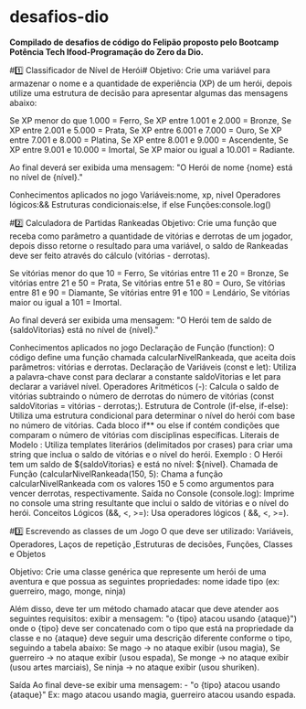 # desafios-dio

**Compilado de desafios de código do Felipão proposto pelo Bootcamp Potência Tech Ifood-Programação do Zero da Dio.**

#1️⃣ Classificador de Nível de Herói#
Objetivo: Crie uma variável para armazenar o nome e a quantidade de experiência (XP) de um herói, depois utilize uma estrutura de decisão para apresentar algumas das mensagens abaixo:

Se XP menor do que 1.000 = Ferro, Se XP entre 1.001 e 2.000 = Bronze, Se XP entre 2.001 e 5.000 = Prata, Se XP entre 6.001 e 7.000 = Ouro, Se XP entre 7.001 e 8.000 = Platina, Se XP entre 8.001 e 9.000 = Ascendente, Se XP entre 9.001 e 10.000 = Imortal, Se XP maior ou igual a 10.001 = Radiante.

Ao final deverá ser exibida uma mensagem: "O Herói de nome {nome} está no nível de {nível}."

Conhecimentos aplicados no jogo
Variáveis:nome, xp, nivel
Operadores lógicos:&&
Estruturas condicionais:else, if else
Funções:console.log()


#2️⃣ Calculadora de Partidas Rankeadas
Objetivo: Crie uma função que receba como parâmetro a quantidade de vitórias e derrotas de um jogador, depois disso retorne o resultado para uma variável, o saldo de Rankeadas deve ser feito através do cálculo (vitórias - derrotas).

Se vitórias menor do que 10 = Ferro, Se vitórias entre 11 e 20 = Bronze, Se vitórias entre 21 e 50 = Prata, Se vitórias entre 51 e 80 = Ouro, Se vitórias entre 81 e 90 = Diamante, Se vitórias entre 91 e 100 = Lendário, Se vitórias maior ou igual a 101 = Imortal.

Ao final deverá ser exibida uma mensagem: "O Herói tem de saldo de {saldoVitorias} está no nível de {nível}."

Conhecimentos aplicados no jogo
Declaração de Função (function): O código define uma função chamada calcularNivelRankeada, que aceita dois parâmetros: vitórias e derrotas. Declaração de Variáveis ​​​​(const e let): Utiliza a palavra-chave const para declarar a constante saldoVitorias e let para declarar a variável nível. Operadores Aritméticos (-): Calcula o saldo de vitórias subtraindo o número de derrotas do número de vitórias (const saldoVitorias = vitórias - derrotas;). Estrutura de Controle (if-else, if-else): Utiliza uma estrutura condicional para determinar o nível do herói com base no número de vitórias. Cada bloco if** ou else if contém condições que comparam o número de vitórias com disciplinas específicas. Literais de Modelo : Utiliza templates literários (delimitados por crases) para criar uma string que inclua o saldo de vitórias e o nível do herói. Exemplo : O Herói tem um saldo de ${saldoVitorias} e está no nível: ${nivel}. Chamada de Função (calcularNivelRankeada(150, 5): Chama a função calcularNivelRankeada com os valores 150 e 5 como argumentos para vencer derrotas, respectivamente. Saída no Console (console.log): Imprime no console uma string resultante que inclui o saldo de vitórias e o nível do herói. Conceitos Lógicos (&&, <, >=): Usa operadores lógicos ( &&, <, >=).


#3️⃣ Escrevendo as classes de um Jogo
O que deve ser utilizado:
Variáveis, Operadores, Laços de repetição ,Estruturas de decisões, Funções, Classes e Objetos

Objetivo: Crie uma classe genérica que represente um herói de uma aventura e que possua as seguintes propriedades:
nome
idade
tipo (ex: guerreiro, mago, monge, ninja)

Além disso, deve ter um método chamado atacar que deve atender aos seguintes requisitos:
exibir a mensagem: "o {tipo} atacou usando {ataque}")
onde o {tipo} deve ser concatenado com o tipo que está na propriedade da classe
e no {ataque} deve seguir uma descrição diferente conforme o tipo, seguindo a tabela abaixo:
Se mago -> no ataque exibir (usou magia), Se guerreiro -> no ataque exibir (usou espada), Se monge -> no ataque exibir (usou artes marciais), Se ninja -> no ataque exibir (usou shuriken).

Saída
Ao final deve-se exibir uma mensagem: - "o {tipo} atacou usando {ataque}" Ex: mago atacou usando magia, guerreiro atacou usando espada.
